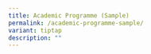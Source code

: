 ```yaml
---
title: Academic Programme (Sample)
permalink: /academic-programme-sample/
variant: tiptap
description: ""
---
```

<p></p>